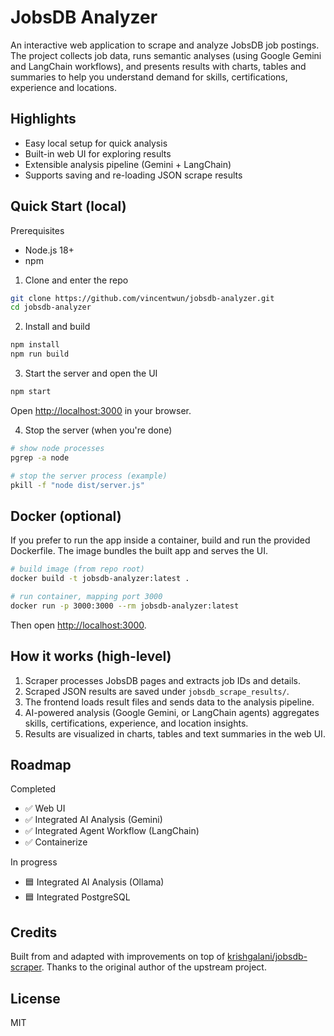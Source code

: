 # JobsDB Analyzer

An interactive web application to scrape and analyze JobsDB job postings. The project collects job data, runs semantic analyses (using Google Gemini and LangChain workflows), and presents results with charts, tables and summaries to help you understand demand for skills, certifications, experience and locations.

## Highlights

- Easy local setup for quick analysis
- Built-in web UI for exploring results
- Extensible analysis pipeline (Gemini + LangChain)
- Supports saving and re-loading JSON scrape results

## Quick Start (local)

Prerequisites

- Node.js 18+
- npm

1. Clone and enter the repo

```bash
git clone https://github.com/vincentwun/jobsdb-analyzer.git
cd jobsdb-analyzer
```

2. Install and build

```bash
npm install
npm run build
```

3. Start the server and open the UI

```bash
npm start
```

Open [http://localhost:3000](http://localhost:3000) in your browser.

4. Stop the server (when you're done)

```bash
# show node processes
pgrep -a node

# stop the server process (example)
pkill -f "node dist/server.js"
```

## Docker (optional)

If you prefer to run the app inside a container, build and run the provided Dockerfile. The image bundles the built app and serves the UI.

```bash
# build image (from repo root)
docker build -t jobsdb-analyzer:latest .

# run container, mapping port 3000
docker run -p 3000:3000 --rm jobsdb-analyzer:latest
```

Then open <http://localhost:3000>.

## How it works (high-level)

1. Scraper processes JobsDB pages and extracts job IDs and details.
2. Scraped JSON results are saved under `jobsdb_scrape_results/`.
3. The frontend loads result files and sends data to the analysis pipeline.
4. AI-powered analysis (Google Gemini, or LangChain agents) aggregates skills, certifications, experience, and location insights.
5. Results are visualized in charts, tables and text summaries in the web UI.

## Roadmap

Completed

- ✅ Web UI
- ✅ Integrated AI Analysis (Gemini)
- ✅ Integrated Agent Workflow (LangChain)
- ✅ Containerize

In progress

- 🟦 Integrated AI Analysis (Ollama)
- 🟦 Integrated PostgreSQL

## Credits

Built from and adapted with improvements on top of [krishgalani/jobsdb-scraper](https://github.com/krishgalani/jobsdb-scraper). Thanks to the original author of the upstream project.

## License

MIT
